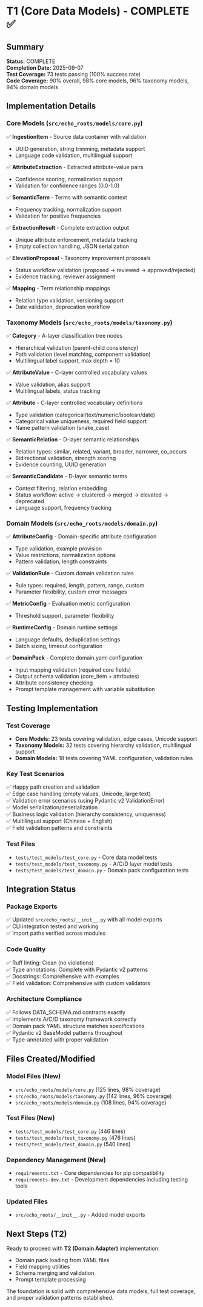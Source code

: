 # T1 (Core Data Models) - COMPLETE ✅

## Summary
**Status:** COMPLETE  
**Completion Date:** 2025-09-07  
**Test Coverage:** 73 tests passing (100% success rate)  
**Code Coverage:** 90% overall, 98% core models, 96% taxonomy models, 94% domain models

## Implementation Details

### Core Models (`src/echo_roots/models/core.py`)
✅ **IngestionItem** - Source data container with validation
- UUID generation, string trimming, metadata support
- Language code validation, multilingual support

✅ **AttributeExtraction** - Extracted attribute-value pairs  
- Confidence scoring, normalization support
- Validation for confidence ranges (0.0-1.0)

✅ **SemanticTerm** - Terms with semantic context
- Frequency tracking, normalization support
- Validation for positive frequencies

✅ **ExtractionResult** - Complete extraction output
- Unique attribute enforcement, metadata tracking
- Empty collection handling, JSON serialization

✅ **ElevationProposal** - Taxonomy improvement proposals
- Status workflow validation (proposed → reviewed → approved/rejected)
- Evidence tracking, reviewer assignment

✅ **Mapping** - Term relationship mappings
- Relation type validation, versioning support
- Date validation, deprecation workflow

### Taxonomy Models (`src/echo_roots/models/taxonomy.py`)
✅ **Category** - A-layer classification tree nodes
- Hierarchical validation (parent-child consistency)
- Path validation (level matching, component validation)
- Multilingual label support, max depth = 10

✅ **AttributeValue** - C-layer controlled vocabulary values
- Value validation, alias support
- Multilingual labels, status tracking

✅ **Attribute** - C-layer controlled vocabulary definitions
- Type validation (categorical/text/numeric/boolean/date)
- Categorical value uniqueness, required field support
- Name pattern validation (snake_case)

✅ **SemanticRelation** - D-layer semantic relationships
- Relation types: similar, related, variant, broader, narrower, co_occurs
- Bidirectional validation, strength scoring
- Evidence counting, UUID generation

✅ **SemanticCandidate** - D-layer semantic terms
- Context filtering, relation embedding
- Status workflow: active → clustered → merged → elevated → deprecated
- Language support, frequency tracking

### Domain Models (`src/echo_roots/models/domain.py`)  
✅ **AttributeConfig** - Domain-specific attribute configuration
- Type validation, example provision
- Value restrictions, normalization options
- Pattern validation, length constraints

✅ **ValidationRule** - Custom domain validation rules
- Rule types: required, length, pattern, range, custom
- Parameter flexibility, custom error messages

✅ **MetricConfig** - Evaluation metric configuration
- Threshold support, parameter flexibility

✅ **RuntimeConfig** - Domain runtime settings
- Language defaults, deduplication settings
- Batch sizing, timeout configuration

✅ **DomainPack** - Complete domain.yaml configuration
- Input mapping validation (required core fields)
- Output schema validation (core_item + attributes)
- Attribute consistency checking
- Prompt template management with variable substitution

## Testing Implementation

### Test Coverage
- **Core Models:** 23 tests covering validation, edge cases, Unicode support
- **Taxonomy Models:** 32 tests covering hierarchy validation, multilingual support
- **Domain Models:** 18 tests covering YAML configuration, validation rules

### Key Test Scenarios
✅ Happy path creation and validation  
✅ Edge case handling (empty values, Unicode, large text)  
✅ Validation error scenarios (using Pydantic v2 ValidationError)  
✅ Model serialization/deserialization  
✅ Business logic validation (hierarchy consistency, uniqueness)  
✅ Multilingual support (Chinese + English)  
✅ Field validation patterns and constraints  

### Test Files
- `tests/test_models/test_core.py` - Core data model tests
- `tests/test_models/test_taxonomy.py` - A/C/D layer model tests  
- `tests/test_models/test_domain.py` - Domain pack configuration tests

## Integration Status

### Package Exports
✅ Updated `src/echo_roots/__init__.py` with all model exports  
✅ CLI integration tested and working  
✅ Import paths verified across modules  

### Code Quality
✅ Ruff linting: Clean (no violations)  
✅ Type annotations: Complete with Pydantic v2 patterns  
✅ Docstrings: Comprehensive with examples  
✅ Field validation: Comprehensive with custom validators  

### Architecture Compliance
✅ Follows DATA_SCHEMA.md contracts exactly  
✅ Implements A/C/D taxonomy framework correctly  
✅ Domain pack YAML structure matches specifications  
✅ Pydantic v2 BaseModel patterns throughout  
✅ Type-annotated with proper validation  

## Files Created/Modified

### Model Files (New)
- `src/echo_roots/models/core.py` (125 lines, 98% coverage)
- `src/echo_roots/models/taxonomy.py` (142 lines, 96% coverage)  
- `src/echo_roots/models/domain.py` (108 lines, 94% coverage)

### Test Files (New)
- `tests/test_models/test_core.py` (446 lines)
- `tests/test_models/test_taxonomy.py` (476 lines)
- `tests/test_models/test_domain.py` (540 lines)

### Dependency Management (New)
- `requirements.txt` - Core dependencies for pip compatibility
- `requirements-dev.txt` - Development dependencies including testing tools

### Updated Files  
- `src/echo_roots/__init__.py` - Added model exports

## Next Steps (T2)
Ready to proceed with **T2 (Domain Adapter)** implementation:
- Domain pack loading from YAML files
- Field mapping utilities  
- Schema merging and validation
- Prompt template processing

The foundation is solid with comprehensive data models, full test coverage, and proper validation patterns established.
